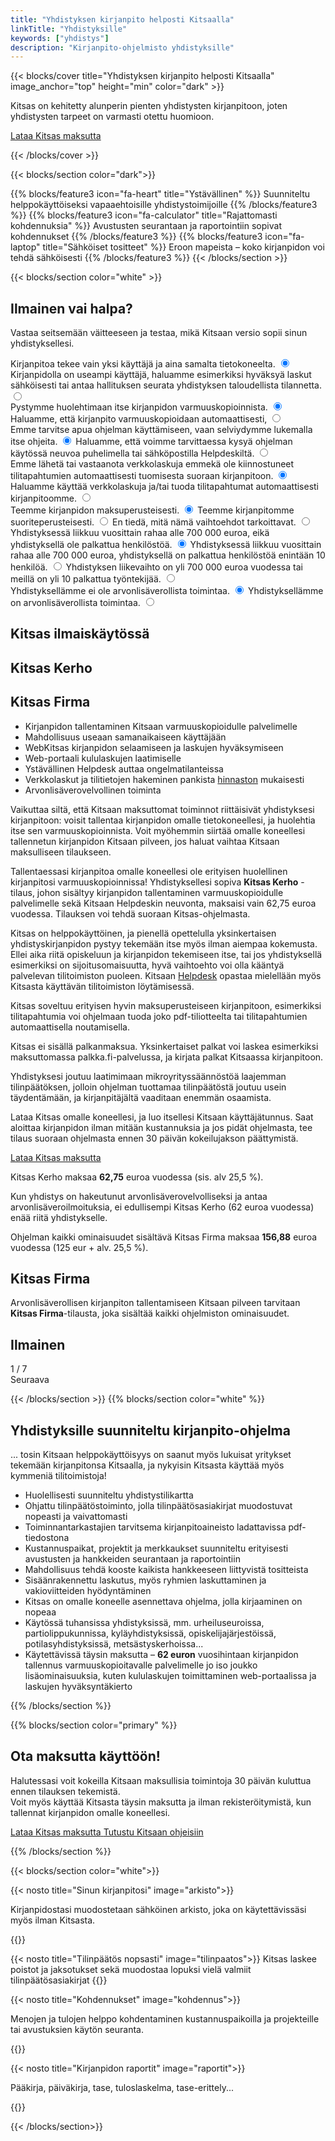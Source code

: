```yaml
---
title: "Yhdistyksen kirjanpito helposti Kitsaalla"
linkTitle: "Yhdistyksille"
keywords: ["yhdistys"]
description: "Kirjanpito-ohjelmisto yhdistyksille"
---
```


{{< blocks/cover title="Yhdistyksen kirjanpito helposti Kitsaalla" image_anchor="top" height="min" color="dark" >}}

<div class="mx-auto prolead">
	<p class="lead">Kitsas on kehitetty alunperin pienten yhdistysten kirjanpitoon, joten yhdistysten tarpeet on varmasti otettu huomioon.
  </p>

  <a class="btn btn-lg btn-primary mr-3 mb-4" href="/lataa">
		Lataa Kitsas maksutta<i class="fab fa-windows ml-2 "></i><i class="fab fa-apple ml-2 "></i><i class="fab fa-linux ml-2 "></i>
	</a>

</div>

{{< /blocks/cover >}}

{{< blocks/section color="dark">}}

{{% blocks/feature3 icon="fa-heart" title="Ystävällinen" %}}
Suunniteltu helppokäyttöiseksi vapaaehtoisille yhdistystoimijoille
{{% /blocks/feature3 %}}
{{% blocks/feature3 icon="fa-calculator" title="Rajattomasti kohdennuksia" %}}
Avustusten seurantaan ja raportointiin sopivat kohdennukset
{{% /blocks/feature3 %}}
{{% blocks/feature3 icon="fa-laptop" title="Sähköiset tositteet" %}}
Eroon mapeista &#8211; koko kirjanpidon voi tehdä sähköisesti
{{% /blocks/feature3 %}}
{{< /blocks/section >}}

{{< blocks/section color="white" >}}

<article class="pro">

<div class="yhdistystesti">
  <div class="ohje">
    <h2>Ilmainen vai halpa?</h2>
    <p>Vastaa seitsemään väitteeseen ja testaa, mikä Kitsaan versio sopii sinun yhdistyksellesi.</p>
  </div>

  <div class="sisalto">
    <div class="askel aktiivinen" id="step-0">    
      <label class="vaihtoehto">
        Kirjanpitoa tekee vain yksi käyttäjä ja aina samalta tietokoneelta.
        <input type="radio" checked="true" id="q0a" name="q0" value="a"/>
        <span class="checkmark"/>
      </label>
      <label class="vaihtoehto">
        Kirjanpidolla on useampi käyttäjä, haluamme esimerkiksi hyväksyä laskut sähköisesti tai antaa hallituksen seurata yhdistyksen taloudellista tilannetta.
        <input type="radio" id="q0b" name="q0" value="b"/>
        <span class="checkmark"/>
      </label>
    </div>
    <div class="askel" id="step-1">    
      <label class="vaihtoehto">
        Pystymme huolehtimaan itse kirjanpidon varmuuskopioinnista.
        <input type="radio" checked="true" id="q1a" name="q1" value="a"/>
        <span class="checkmark"/>
      </label>
      <label class="vaihtoehto">
        Haluamme, että kirjanpito varmuuskopioidaan automaattisesti,
        <input type="radio" id="q1b" name="q1" value="b"/>
        <span class="checkmark"/>
      </label>    
    </div>
    <div class="askel" id="step-2">    
      <label class="vaihtoehto">
        Emme tarvitse apua ohjelman käyttämiseen, vaan selviydymme lukemalla itse ohjeita.
        <input type="radio" checked="true" id="q2a" name="q2" value="a"/>
        <span class="checkmark"/>
      </label>
      <label class="vaihtoehto">
        Haluamme, että voimme tarvittaessa kysyä ohjelman käytössä neuvoa puhelimella tai sähköpostilla Helpdeskiltä.
        <input type="radio" id="q2b" name="q2" value="b"/>
        <span class="checkmark"/>
      </label>
    </div>
    <div class="askel" id="step-3">    
      <label class="vaihtoehto">
        Emme lähetä tai vastaanota verkkolaskuja emmekä ole kiinnostuneet tilitapahtumien automaattisesti tuomisesta suoraan kirjanpitoon.
        <input type="radio" checked="true" id="q3a" name="q3" value="a"/>
        <span class="checkmark"/>
      </label>
      <label class="vaihtoehto">
        Haluamme käyttää verkkolaskuja ja/tai tuoda tilitapahtumat automaattisesti kirjanpitoomme.
        <input type="radio" id="q3b" name="q3" value="b"/>
        <span class="checkmark"/>
      </label>
    </div>    
    <div class="askel" id="step-4">    
      <label class="vaihtoehto">
        Teemme kirjanpidon maksuperusteisesti.
        <input type="radio" checked="true" id="q4a" name="q4" value="a"/>
        <span class="checkmark"/>
      </label>
      <label class="vaihtoehto">
        Teemme kirjanpitomme suoriteperusteisesti.
        <input type="radio" id="q4b" name="q4" value="b"/>
        <span class="checkmark"/>
      </label>
      <label class="vaihtoehto">
        En tiedä, mitä nämä vaihtoehdot tarkoittavat.
        <input type="radio" id="q4c" name="q4" value="c"/>
        <span class="checkmark"/>
      </label>      
    </div>    
    <div class="askel" id="step-5">    
      <label class="vaihtoehto">
        Yhdistyksessä liikkuu vuosittain rahaa alle 700 000 euroa, eikä yhdistyksellä ole palkattua henkilöstöä.
        <input type="radio" checked="true" id="q5a" name="q5" value="a"/>
        <span class="checkmark"/>
      </label>
      <label class="vaihtoehto">
        Yhdistyksessä liikkuu vuosittain rahaa alle 700 000 euroa, yhdistyksellä on palkattua henkilöstöä enintään 10 henkilöä.
        <input type="radio" id="q5b" name="q5" value="b"/>
        <span class="checkmark"/>
      </label>
      <label class="vaihtoehto">
        Yhdistyksen liikevaihto on yli 700 000 euroa vuodessa tai meillä on yli 10 palkattua työntekijää.
        <input type="radio" id="q5c" name="q5" value="c"/>
        <span class="checkmark"/>
      </label>      
    </div>     
    <div class="askel" id="step-6">    
      <label class="vaihtoehto">
        Yhdistyksellämme ei ole arvonlisäverollista toimintaa.
        <input type="radio" checked="true" id="q6a" name="q6" value="a"/>
        <span class="checkmark"/>
      </label>
      <label class="vaihtoehto">
        Yhdistyksellämme on arvonlisäverollista toimintaa.
        <input type="radio" id="q6b" name="q6" value="b"/>
        <span class="checkmark"/>
      </label>
    </div>   
    <div class="askel" id="step-7">
      <h2 class="ilmainen">Kitsas ilmaiskäytössä</h2>
      <h2 class="kerho">Kitsas Kerho</h2>
      <h2 class="firma">Kitsas Firma</h2>      
      <ul class="tilausinfo">
        <li>Kirjanpidon tallentaminen Kitsaan varmuuskopioidulle palvelimelle</li>
        <li>Mahdollisuus useaan samanaikaiseen käyttäjään</li>
        <li>WebKitsas kirjanpidon selaamiseen ja laskujen hyväksymiseen</li>
        <li>Web-portaali kululaskujen laatimiselle</li>
        <li>Ystävällinen Helpdesk auttaa ongelmatilanteissa</li>
        <li>Verkkolaskut ja tilitietojen hakeminen pankista <a href="/hinnat">hinnaston</a> mukaisesti</li>
        <li class="firma">Arvonlisäverovelvollinen toiminta</li>
      </ul>      
      <p class="ilmainen">Vaikuttaa siltä, että Kitsaan maksuttomat toiminnot riittäisivät yhdistyksesi kirjanpitoon: voisit tallentaa kirjanpidon omalle tietokoneellesi, ja huolehtia itse sen varmuuskopioinnista. Voit myöhemmin siirtää omalle koneellesi tallennetun kirjanpidon Kitsaan pilveen, jos haluat vaihtaa Kitsaan maksulliseen tilaukseen. </p>
      <p class="ilmainen">Tallentaessasi kirjanpitoa omalle koneellesi ole erityisen huolellinen kirjanpitosi varmuuskopioinnissa! <span id="kerhohintainfo"> Yhdistyksellesi sopiva <b>Kitsas Kerho</b> -tilaus, johon sisältyy kirjanpidon tallentaminen varmuuskopioidulle palvelimelle sekä Kitsaan Helpdeskin neuvonta, maksaisi vain 62,75 euroa vuodessa. Tilauksen voi tehdä suoraan Kitsas-ohjelmasta.</span></p>
      <p id="osaaminen">Kitsas on helppokäyttöinen, ja pienellä opettelulla yksinkertaisen yhdistyskirjanpidon pystyy tekemään itse myös ilman aiempaa kokemusta. Ellei aika riitä opiskeluun ja kirjanpidon tekemiseen itse, tai jos yhdistyksellä esimerkiksi on sijoitusomaisuutta, hyvä vaihtoehto voi olla kääntyä palvelevan tilitoimiston puoleen. Kitsaan <a href="/tuki">Helpdesk</a> opastaa mielellään myös Kitsasta käyttävän tilitoimiston löytämisessä.</p>      
      <p id="maksuperuste">Kitsas soveltuu erityisen hyvin maksuperusteiseen kirjanpitoon, esimerkiksi tilitapahtumia voi ohjelmaan tuoda joko pdf-tiliotteelta tai tilitapahtumien automaattisella noutamisella.</p>
      <p id="palkkainfo">Kitsas ei sisällä palkanmaksua. Yksinkertaiset palkat voi laskea esimerkiksi maksuttomassa palkka.fi-palvelussa, ja kirjata palkat Kitsaassa kirjanpitoon.</p>
      <p id="isoinfo">Yhdistyksesi joutuu laatimimaan mikroyrityssäännöstöä laajemman tilinpäätöksen, jolloin ohjelman tuottamaa tilinpäätöstä joutuu usein täydentämään, ja kirjanpitäjältä vaaditaan enemmän osaamista.</p>            
      <p class="tilausinfo">Lataa Kitsas omalle koneellesi, ja luo itsellesi Kitsaan käyttäjätunnus. Saat aloittaa kirjanpidon ilman mitään kustannuksia ja jos pidät ohjelmasta, tee tilaus suoraan ohjelmasta ennen 30 päivän kokeilujakson päättymistä.</p>
      <a class="btn btn-lg btn-primary mr-3 mb-4" href="/lataa">
        Lataa Kitsas maksutta<i class="fab fa-windows ml-2 "></i><i class="fab fa-apple ml-2 "></i><i class="fab fa-linux ml-2 "></i>
      </a>
      <p class="kerho">Kitsas Kerho maksaa <b>62,75</b> euroa vuodessa (sis. alv 25,5 %).</p>
      <p class="firma">Kun yhdistys on hakeutunut arvonlisäverovelvolliseksi ja antaa arvonlisäveroilmoituksia, ei edullisempi Kitsas Kerho (62 euroa vuodessa) enää riitä yhdistykselle.</p>
      <p class="firma">Ohjelman kaikki ominaisuudet sisältävä Kitsas Firma maksaa <b>156,88</b> euroa vuodessa (125 eur + alv. 25,5 %).</p>
    </div>
    <div class="askel" id="firma">
      <h2>Kitsas Firma</h2>
      <p>Arvonlisäverollisen kirjanpiton tallentamiseen Kitsaan pilveen tarvitaan <b>Kitsas Firma</b>-tilausta, joka sisältää kaikki ohjelmiston ominaisuudet.</p>
    </div>    
    <div class="askel" id="ilmainen">
      <h2>Ilmainen</h2>
    </div>     
   </div>
   <div class="navigaatio" id="testinavigaatio">
    <div class="askellus">
      <span id="navigaatioaskel">1</span> / 7
    </div>
    <div class="button">
      <a class="btn btn-lg btn-primary" onClick="seuraava()" id="seuraavanappi">
        Seuraava
      </a>
    </div>
  </div>

</div>

</article>

{{< /blocks/section >}}
{{% blocks/section color="white" %}}

<article class="pro">
<h2>Yhdistyksille suunniteltu kirjanpito-ohjelma</h2>
<p class="violetti">... tosin Kitsaan helppokäyttöisyys on saanut myös lukuisat yritykset tekemään kirjanpitonsa Kitsaalla, ja nykyisin Kitsasta käyttää myös kymmeniä tilitoimistoja!</p>

- Huolellisesti suunniteltu yhdistystilikartta
- Ohjattu tilinpäätöstoiminto, jolla tilinpäätösasiakirjat muodostuvat nopeasti ja vaivattomasti
- Toiminnantarkastajien tarvitsema kirjanpitoaineisto ladattavissa pdf-tiedostona
- Kustannuspaikat, projektit ja merkkaukset suunniteltu erityisesti avustusten ja hankkeiden seurantaan ja raportointiin
- Mahdollisuus tehdä kooste kaikista hankkeeseen liittyvistä tositteista
- Sisäänrakennettu laskutus, myös ryhmien laskuttaminen ja vakioviitteiden hyödyntäminen
- Kitsas on omalle koneelle asennettava ohjelma, jolla kirjaaminen on nopeaa
- Käytössä tuhansissa yhdistyksissä, mm. urheiluseuroissa, partiolippukunnissa, kyläyhdistyksissä, opiskelijajärjestöissä, potilasyhdistyksissä, metsästyskerhoissa...
- Käytettävissä täysin maksutta &#8211; <span class="violetti"><b>62 euron</b></span> vuosihintaan kirjanpidon tallennus varmuuskopioitavalle palvelimelle jo iso joukko lisäominaisuuksia, kuten
kululaskujen toimittaminen web-portaalissa ja laskujen hyväksyntäkierto
</article>
{{% /blocks/section %}}

{{% blocks/section color="primary" %}}

<div class="row nostot">
<h2 class="nosto">Ota maksutta käyttöön!</h2>
<p>Halutessasi voit kokeilla Kitsaan maksullisia toimintoja 30 päivän kuluttua ennen tilauksen tekemistä.<br/>
Voit myös käyttää Kitsasta täysin maksutta ja ilman rekisteröitymistä, kun tallennat kirjanpidon omalle koneellesi.</p>
</div>
<div class="col nostot">
<a class="btn btn-lg btn-primary mr-3 mb-4" href="/lataa">
	Lataa Kitsas maksutta<i class="fab fa-windows ml-2 "></i><i class="fab fa-apple ml-2 "></i><i class="fab fa-linux ml-2 "></i>
</a>
<a class="btn btn-lg btn-primary mr-3 mb-4" href="/docs">
	Tutustu Kitsaan ohjeisiin<i class="fa fa-book ml-2 "></i>
</a>
</div>

{{% /blocks/section %}}

{{< blocks/section color="white">}}

<div class="row">

{{< nosto title="Sinun kirjanpitosi" image="arkisto">}}

<p>Kirjanpidostasi muodostetaan sähköinen arkisto, joka on käytettävissäsi myös ilman Kitsasta. </p>
{{</nosto>}}

{{< nosto title="Tilinpäätös nopsasti" image="tilinpaatos">}}
Kitsas laskee poistot ja jaksotukset sekä muodostaa lopuksi vielä valmiit tilinpäätösasiakirjat
{{</nosto>}}

{{< nosto title="Kohdennukset" image="kohdennus">}}

<p>Menojen ja tulojen helppo kohdentaminen kustannuspaikoilla ja projekteille tai avustuksien käytön seuranta.</p>
{{</nosto>}}

{{< nosto title="Kirjanpidon raportit" image="raportit">}}

<p>Pääkirja, päiväkirja, tase, tuloslaskelma, tase-erittely...</p>
{{</nosto>}}

</div>

{{< /blocks/section>}}

<script src="/js/yhdistys.js" defer></script>
